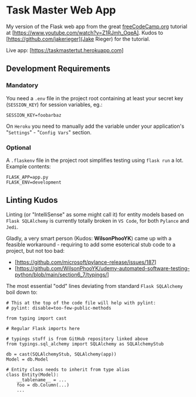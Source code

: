 # Task Master Web App

My version of the Flask web app from the great [freeCodeCamp.org](https://freeCodeCamp.org) tutorial at [https://www.youtube.com/watch?v=Z1RJmh_OqeA]. Kudos to [https://github.com/jakerieger](Jake Rieger) for the tutorial.

Live app: [https://taskmastertut.herokuapp.com]

## Development Requirements

### Mandatory

You need a `.env` file in the project root containing at least your secret key (`SESSION_KEY`) for session variables, eg.:

    SESSION_KEY=foobarbaz

On `Heroku` you need to manually add the variable under your application's "`Settings`" - "`Config Vars`" section.

### Optional

A `.flaskenv` file in the project root simplifies testing using `flask run` a lot. Example contents:

    FLASK_APP=app.py
    FLASK_ENV=development

## Linting Kudos

Linting (or "IntelliSense" as some might call it) for entity models based on `Flask SQLAlchemy` is currently totally broken in `VS Code`, for both `Pylance` and `Jedi`.

Gladly, a very smart person (Kudos: **WilsonPhooYK**) came up with a feasible workaround - requiring to add some esoterical stub code to a project, but not too bad:

* [https://github.com/microsoft/pylance-release/issues/187]
* [https://github.com/WilsonPhooYK/udemy-automated-software-testing-python/blob/main/section6_7/typings/]

The most essential "odd" lines deviating from standard `Flask SQLAlchemy` boil down to:

    # This at the top of the code file will help with pylint:
    # pylint: disable=too-few-public-methods

    from typing import cast
    
    # Regular Flask imports here

    # typings stuff is from GitHub repository linked above
    from typings.sql_alchemy import SQLAlchemy as SQLAlchemyStub
    
    db = cast(SQLAlchemyStub, SQLAlchemy(app))
    Model = db.Model

    # Entity class needs to inherit from type alias
    class Entity(Model):
        __tablename__ = ...
        foo = db.Column(...)
        ...
